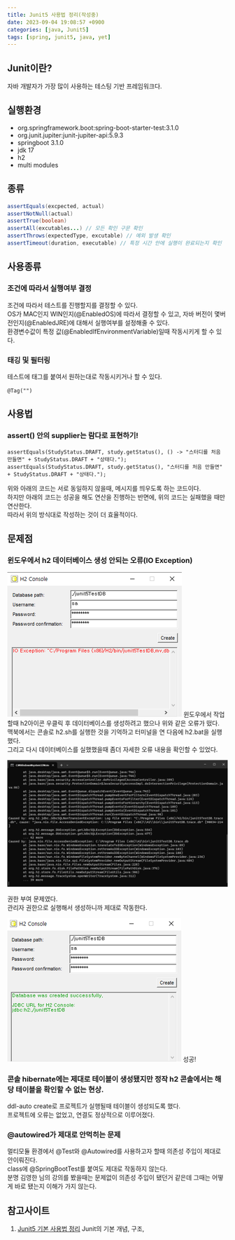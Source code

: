 ```yaml
---
title: Junit5 사용법 정리(작성중)
date: 2023-09-04 19:08:57 +0900
categories: [java, Junit5]
tags: [spring, junit5, java, yet]     
---
```


## Junit이란?
자바 개발자가 가장 많이 사용하는 테스팅 기반 프레임워크다.  


## 실행환경
- org.springframework.boot:spring-boot-starter-test:3.1.0
- org.junit.jupiter:junit-jupiter-api:5.9.3
- springboot 3.1.0
- jdk 17
- h2
- multi modules

## 종류
```java
assertEquals(excpected, actual)
assertNotNull(actual)
assertTrue(boolean)
assertAll(excutables...) // 모든 확인 구문 확인
assertThrows(expectedType, excutable) // 예외 발생 확인
assertTimeout(duration, executable) // 특정 시간 안에 실행이 완료되는지 확인
```

## 사용종류
### 조건에 따라서 실행여부 결정
조건에 따라서 테스트를 진행할지를 결정할 수 있다.  
OS가 MAC인지 WIN인지(@EnabledOS)에 따라서 결정할 수 있고, 자바 버전이 몇버전인지(@EnabledJRE)에 대해서 실행여부를 설정해줄 수 있다.  
환경변수값이 특정 값(@EnabledIfEnvironmentVariable)일때 작동시키게 할 수 있다.  

### 태깅 및 필터링
테스트에 태그를 붙여서 원하는대로 작동시키거나 할 수 있다.  
```
@Tag("")
```




## 사용법
### assert() 안의 supplier는 람다로 표현하기!

```
assertEquals(StudyStatus.DRAFT, study.getStatus(), () -> "스터디를 처음 만들면" + StudyStatus.DRAFT + "상태다.");
assertEquals(StudyStatus.DRAFT, study.getStatus(), "스터디를 처음 만들면" + StudyStatus.DRAFT + "상태다.");
```
위와 아래의 코드는 서로 동일하지 않을때, 메시지를 띄우도록 하는 코드이다.  
하지만 아래의 코드는 성공을 해도 연산을 진행하는 반면에, 위의 코드는 실패했을 때만 연산한다.  
따라서 위의 방식대로 작성하는 것이 더 효율적이다.  



## 문제점
### 윈도우에서 h2 데이터베이스 생성 안되는 오류(IO Exception)
![h2-database-create-fail-problem](https://raw.githubusercontent.com/mearyne/mdImgHost/master/_posts/2023-09-04-junit5-usage.md/198923911242847.png)
윈도우에서 작업할때 h2아이콘 우클릭 후 데이터베이스를 생성하려고 했으나 위와 같은 오류가 떴다.  
맥북에서는 콘솔로 h2.sh를 실행한 것을 기억하고 터미널을 연 다음에 h2.bat을 실행했다.  
그리고 다시 데이터베이스를 실했했을때 좀더 자세한 오류 내용을 확인할 수 있었다.  


![h2-database-create-fail](https://raw.githubusercontent.com/mearyne/mdImgHost/master/_posts/2023-09-04-junit5-usage.md/403083811233900.png)

권한 부여 문제였다.  
관리자 권한으로 실행해서 생성하니까 제대로 작동한다.     

![success-to-create-database-in-h2](https://raw.githubusercontent.com/mearyne/mdImgHost/master/_posts/2023-09-04-junit5-usage.md/339754511235732.png)
성공!


### 콘솔 hibernate에는 제대로 테이블이 생성됐지만 정작 h2 콘솔에서는 해당 테이블을 확인할 수 없는 현상.   
ddl-auto create로 프로젝트가 실행될때 테이블이 생성되도록 했다.  
프로젝트에 오류는 없었고, 연결도 정상적으로 이루어졌다.  


###  @autowired가 제대로 안먹히는 문제
멀티모듈 환경에서 @Test와 @Autowired를 사용하고자 할때 의존성 주입이 제대로 안이뤄진다.  
class에 @SpringBootTest를 붙여도 제대로 작동하지 않는다.  
분명 김영한 님의 강의를 봤을때는 문제없이 의존성 주입이 됐던거 같은데 그때는 어떻게 바로 됐는지 이해가 가지 않는다.  




## 참고사이트
1. [Junit5 기본 사용법 정리](https://insight-bgh.tistory.com/507)
Junit의 기본 개념, 구조, 